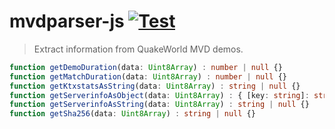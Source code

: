 # mvdparser-js [![Test](https://github.com/vikpe/mvdparser-js/actions/workflows/test.yml/badge.svg)](https://github.com/vikpe/mvdparser-js/actions/workflows/test.yml)
> Extract information from QuakeWorld MVD demos.

```ts
function getDemoDuration(data: Uint8Array) : number | null {}
function getMatchDuration(data: Uint8Array) : number | null {} 
function getKtxstatsAsString(data: Uint8Array) : string | null {} 
function getServerinfoAsObject(data: Uint8Array) : { [key: string]: string } | null {} 
function getServerinfoAsString(data: Uint8Array) : string | null {} 
function getSha256(data: Uint8Array) : string | null {}
```
